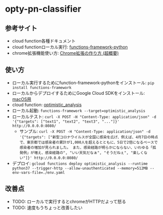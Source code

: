 # opty-pn-classifier

## 参考サイト
- cloud function各種ドキュメント
- cloud functionローカル実行: [functions-framework-python](https://github.com/GoogleCloudPlatform/functions-framework-python)
- chrome拡張機能使い方: [Chrome拡張の作り方 (超概要)](https://qiita.com/RyBB/items/32b2a7b879f21b3edefc)

## 使い方
- ローカル実行するためにfunction-framework-pythonをインストール: `pip install functions-framework`
- ローカルからデプロイするためにGoogle Cloud SDKをインストール: [macOS用](https://cloud.google.com/sdk/docs/quickstart-macos?hl=ja)
- cloud function: [optimistic_analysis](https://console.cloud.google.com/functions/details/us-central1/optimistic_analysis?hl=ja&project=opty-274801&supportedpurview=project&tab=general)
- ローカル起動: `functions-framework --target=optimistic_analysis`
- ローカルテスト: `curl -X POST -H "Content-Type: application/json" -d '{"targets": ["text1", "text2", "text3", "..."]}' http://0.0.0.0:8080/`
  - サンプル: `curl -X POST -H "Content-Type: application/json" -d '{"targets": ["新型コロナウイルスが全国に感染を広げ、例えば、4月7日の時点で、東京都では感染者の累計が1,000人を超えるとともに、5日で2倍になるペースで感染者の増加が見られました。 また、感染経路が明らかにならない、いわゆる「孤発例」が増え、感染経路の", "いい天気だなぁ", "そうだねぇ", "楽しくない"]}' http://0.0.0.0:8080/`
- デプロイ: `gcloud functions deploy optimistic_analysis --runtime python37 --trigger-http --allow-unauthenticated --memory=512MB --env-vars-file=./env.yaml`

## 改善点
- TODO: ローカルで実行するとchromeがHTTPだよって怒る
- TODO: 速度もうちょっと改善したい